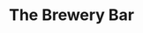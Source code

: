 ---
layout: default
title: "The Brewery Bar"
categories: Bars
rating: "$$$"
description: "Across the road from the Grand Hotel; as their name suggests they brew their own beer (Nambawan Beer) and the food is great. Tel: 28238"
---